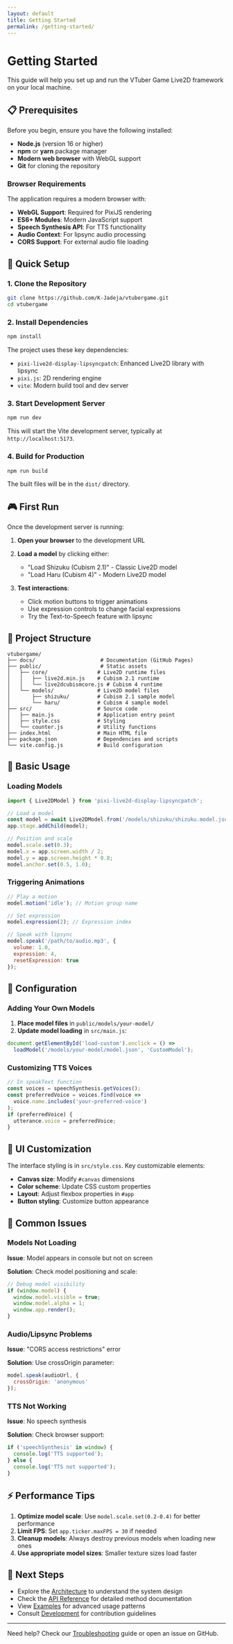 ```yaml
---
layout: default
title: Getting Started
permalink: /getting-started/
---
```


# Getting Started

This guide will help you set up and run the VTuber Game Live2D framework on your local machine.

## 📋 Prerequisites

Before you begin, ensure you have the following installed:

- **Node.js** (version 16 or higher)
- **npm** or **yarn** package manager
- **Modern web browser** with WebGL support
- **Git** for cloning the repository

### Browser Requirements

The application requires a modern browser with:
- **WebGL Support**: Required for PixiJS rendering
- **ES6+ Modules**: Modern JavaScript support  
- **Speech Synthesis API**: For TTS functionality
- **Audio Context**: For lipsync audio processing
- **CORS Support**: For external audio file loading

## 🚀 Quick Setup

### 1. Clone the Repository

```bash
git clone https://github.com/K-Jadeja/vtubergame.git
cd vtubergame
```

### 2. Install Dependencies

```bash
npm install
```

The project uses these key dependencies:
- `pixi-live2d-display-lipsyncpatch`: Enhanced Live2D library with lipsync
- `pixi.js`: 2D rendering engine
- `vite`: Modern build tool and dev server

### 3. Start Development Server

```bash
npm run dev
```

This will start the Vite development server, typically at `http://localhost:5173`.

### 4. Build for Production

```bash
npm run build
```

The built files will be in the `dist/` directory.

## 🎮 First Run

Once the development server is running:

1. **Open your browser** to the development URL
2. **Load a model** by clicking either:
   - "Load Shizuku (Cubism 2.1)" - Classic Live2D model
   - "Load Haru (Cubism 4)" - Modern Live2D model

3. **Test interactions**:
   - Click motion buttons to trigger animations
   - Use expression controls to change facial expressions
   - Try the Text-to-Speech feature with lipsync

## 📁 Project Structure

```
vtubergame/
├── docs/                     # Documentation (GitHub Pages)
├── public/                   # Static assets
│   ├── core/                # Live2D runtime files
│   │   ├── live2d.min.js    # Cubism 2.1 runtime
│   │   └── live2dcubismcore.js # Cubism 4 runtime
│   └── models/              # Live2D model files
│       ├── shizuku/         # Cubism 2.1 sample model
│       └── haru/            # Cubism 4 sample model
├── src/                     # Source code
│   ├── main.js              # Application entry point
│   ├── style.css            # Styling
│   └── counter.js           # Utility functions
├── index.html               # Main HTML file
├── package.json             # Dependencies and scripts
└── vite.config.js           # Build configuration
```

## 🎯 Basic Usage

### Loading Models

```javascript
import { Live2DModel } from 'pixi-live2d-display-lipsyncpatch';

// Load a model
const model = await Live2DModel.from('/models/shizuku/shizuku.model.json');
app.stage.addChild(model);

// Position and scale
model.scale.set(0.3);
model.x = app.screen.width / 2;
model.y = app.screen.height * 0.8;
model.anchor.set(0.5, 1.0);
```

### Triggering Animations

```javascript
// Play a motion
model.motion('idle'); // Motion group name

// Set expression
model.expression(2); // Expression index

// Speak with lipsync
model.speak('/path/to/audio.mp3', {
  volume: 1.0,
  expression: 4,
  resetExpression: true
});
```

## 🔧 Configuration

### Adding Your Own Models

1. **Place model files** in `public/models/your-model/`
2. **Update model loading** in `src/main.js`:

```javascript
document.getElementById('load-custom').onclick = () =>
  loadModel('/models/your-model/model.json', 'CustomModel');
```

### Customizing TTS Voices

```javascript
// In speakText function
const voices = speechSynthesis.getVoices();
const preferredVoice = voices.find(voice => 
  voice.name.includes('your-preferred-voice')
);
if (preferredVoice) {
  utterance.voice = preferredVoice;
}
```

## 🎨 UI Customization

The interface styling is in `src/style.css`. Key customizable elements:

- **Canvas size**: Modify `#canvas` dimensions
- **Color scheme**: Update CSS custom properties
- **Layout**: Adjust flexbox properties in `#app`
- **Button styling**: Customize button appearance

## 🐛 Common Issues

### Models Not Loading

**Issue**: Model appears in console but not on screen

**Solution**: Check model positioning and scale:

```javascript
// Debug model visibility
if (window.model) {
  window.model.visible = true;
  window.model.alpha = 1;
  window.app.render();
}
```

### Audio/Lipsync Problems

**Issue**: "CORS access restrictions" error

**Solution**: Use crossOrigin parameter:

```javascript
model.speak(audioUrl, {
  crossOrigin: 'anonymous'
});
```

### TTS Not Working

**Issue**: No speech synthesis

**Solution**: Check browser support:

```javascript
if ('speechSynthesis' in window) {
  console.log('TTS supported');
} else {
  console.log('TTS not supported');
}
```

## ⚡ Performance Tips

1. **Optimize model scale**: Use `model.scale.set(0.2-0.4)` for better performance
2. **Limit FPS**: Set `app.ticker.maxFPS = 30` if needed
3. **Cleanup models**: Always destroy previous models when loading new ones
4. **Use appropriate model sizes**: Smaller texture sizes load faster

## 🔗 Next Steps

- Explore the [Architecture](/architecture/) to understand the system design
- Check the [API Reference](/api/) for detailed method documentation  
- View [Examples](/examples/) for advanced usage patterns
- Consult [Development](/development/) for contribution guidelines

---

Need help? Check our [Troubleshooting](/troubleshooting/) guide or open an issue on GitHub.